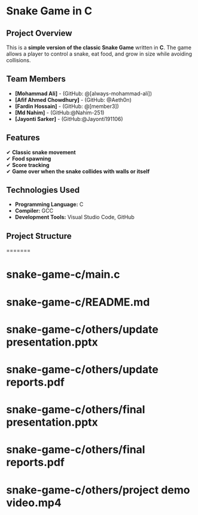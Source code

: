 # Snake Game in C 

##  Project Overview
This is a **simple version of the classic Snake Game** written in **C**. The game allows a player to control a snake, eat food, and grow in size while avoiding collisions.

##  Team Members
- **[Mohammad Ali]** - (GitHub: @[always-mohammad-ali])
- **[Afif Ahmed Chowdhury]** - (GitHub: @Aeth0n)
- **[Fardin Hossain]** - (GitHub: @[member3])
- **[Md Nahim]** - (GitHub:@Nahim-251)
- **[Jayonti Sarker]** - (GitHub:@Jayonti191106)


##  Features
✔ **Classic snake movement**  
✔ **Food spawning**  
✔ **Score tracking**  
✔ **Game over when the snake collides with walls or itself**  

##  Technologies Used
- **Programming Language:** C  
- **Compiler:** GCC  
- **Development Tools:** Visual Studio Code, GitHub  

## Project Structure
=======
# snake-game-c/main.c
# snake-game-c/README.md
# snake-game-c/others/update presentation.pptx
# snake-game-c/others/update reports.pdf
# snake-game-c/others/final presentation.pptx
# snake-game-c/others/final reports.pdf
# snake-game-c/others/project demo video.mp4

